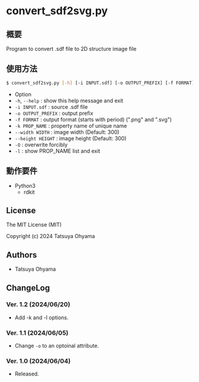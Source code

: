 # convert_sdf2svg.py

## 概要
Program to convert .sdf file to 2D structure image file


## 使用方法
```sh
$ convert_sdf2svg.py [-h] [-i INPUT.sdf] [-o OUTPUT_PREFIX] [-f FORMAT] -k PROP_NAME [--width WIDTH] [--height HEIGHT] [-O] [-l]
```

* Option
* `-h`, `--help`
	: show this help message and exit
* `-i INPUT.sdf`
	: source .sdf file
* `-o OUTPUT_PREFIX`
	: output prefix
* `-f FORMAT`
	: output format (starts with period) (".png" and ".svg")
* `-k PROP_NAME`
	: property name of unique name
* `--width WIDTH`
	: image width (Default: 300)
* `--height HEIGHT`
	: image height (Default: 300)
* `-O`
	: overwrite forcibly
* `-l`
	: show PROP_NAME list and exit


## 動作要件
* Python3
	* rdkit


## License
The MIT License (MIT)

Copyright (c) 2024 Tatsuya Ohyama


## Authors
* Tatsuya Ohyama


## ChangeLog
### Ver. 1.2 (2024/06/20)
* Add -k and -l options.

### Ver. 1.1 (2024/06/05)
* Change `-o` to an optoinal attribute.

### Ver. 1.0 (2024/06/04)
* Released.
